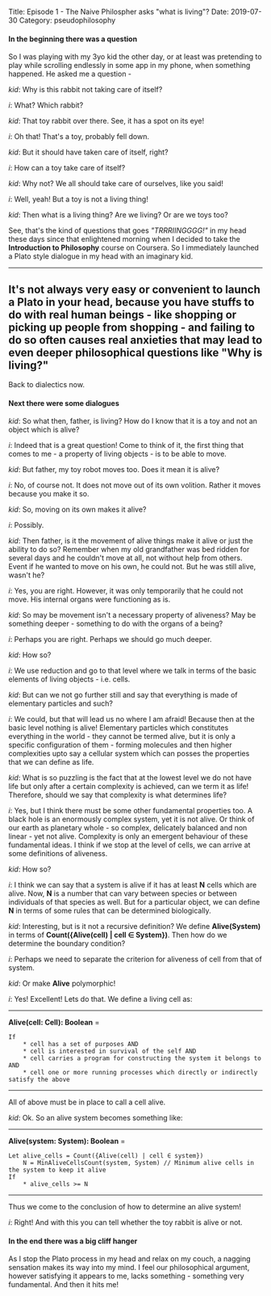 Title: Episode 1 - The Naive Philospher asks "what is living"?
Date: 2019-07-30
Category: pseudophilosophy

#### In the beginning there was a question

So I was playing with my 3yo kid the other day, or at least was pretending to play 
while scrolling endlessly in some app in my phone, when something happened. 
He asked me a question -

_kid_: Why is this rabbit not taking care of itself?

_i_: What? Which rabbit?

_kid_: That toy rabbit over there. See, it has a spot on its eye!

_i_: Oh that! That's a toy, probably fell down.

_kid_: But it should have taken care of itself, right?

_i_: How can a toy take care of itself?

_kid_: Why not? We all should take care of ourselves, like you said!

_i_: Well, yeah! But a toy is not a living thing!

_kid_: Then what is a living thing? Are we living? Or are we toys too?

See, that's the kind of questions that goes _"TRRRIINGGGG!"_ in my head these days since that 
enlightened morning when I decided to take the **Introduction to Philosophy** course on Coursera. 
So I immediately launched a Plato style dialogue in my head with an imaginary kid.

------------
It's not always very easy or convenient to launch a Plato
in your head, because you have stuffs to do with real human beings - like shopping or picking up people from shopping - 
and failing to do so often causes real anxieties that may lead to even deeper
philosophical questions like "Why is living?"  
------------

Back to dialectics now.

#### Next there were some dialogues

_kid_: So what then, father, is living? How do I know that it is a toy
and not an object which is alive?

_i_: Indeed that is a great question! Come to think of it, the first thing
that comes to me - a property of living objects - is to be able to move.

_kid_: But father, my toy robot moves too. Does it mean it is alive?

_i_: No, of course not. It does not move out of its own volition. Rather it
moves because you make it so.

_kid_: So, moving on its own makes it alive?

_i_: Possibly.

_kid_: Then father, is it the movement of alive things make it alive or
just the ability to do so? Remember when my old grandfather was bed ridden
for several days and he couldn't move at all, not without help from others. 
Event if he wanted to move on his own, he could not. But he was still alive,
wasn't he?

_i_: Yes, you are right. However, it was only temporarily that he could not
move. His internal organs were functioning as is.

_kid_: So may be movement isn't a necessary property of aliveness? May be
something deeper - something to do with the organs of a being?

_i_: Perhaps you are right. Perhaps we should go much deeper. 

_kid_: How so?

_i_: We use reduction and go to that level where we talk in terms of the basic
elements of living objects - i.e. cells.

_kid_: But can we not go further still and say that everything is made of 
elementary particles and such? 

_i_: We could, but that will lead us no where I am afraid! Because then at the basic level
nothing is alive! Elementary particles which constitutes everything in the world - 
they cannot be termed alive, but it is only a specific configuration of them - forming molecules
and then higher complexities upto say a cellular system which can posses the properties
that we can define as life.

_kid_: What is so puzzling is the fact that at the lowest level we do not have
life but only after a certain complexity is achieved, can we term it as life! 
Therefore, should we say that complexity is what determines life?

_i_: Yes, but I think there must be some other fundamental properties too. A black hole is
an enormously complex system, yet it is not alive. Or think of our earth as planetary
whole - so complex, delicately balanced and non linear - yet not alive. Complexity
is only an emergent behaviour of these fundamental ideas. I think if
we stop at the level of cells, we can arrive at some definitions of aliveness.

_kid_: How so?

_i_: I think we can say that a system is alive if it has at least **N** cells which are
alive. Now, **N** is a number that can vary between species or between 
individuals of that species as well. But for a particular object, we can define **N**
in terms of some rules that can be determined biologically.

_kid_: Interesting, but is it not a recursive definition? We define **Alive(System)** in terms 
of **Count({Alive(cell) | cell ∈ System})**. Then how do we determine the boundary 
condition?

_i_: Perhaps we need to separate the criterion for aliveness of cell from
that of system. 

_kid_: Or make **Alive** polymorphic!

_i_: Yes! Excellent! Lets do that. We define a living cell as:

----------------
**Alive(cell: Cell): Boolean** = 

    If
        * cell has a set of purposes AND
        * cell is interested in survival of the self AND
        * cell carries a program for constructing the system it belongs to AND
        * cell one or more running processes which directly or indirectly satisfy the above
-----------------

All of above must be in place to call a cell alive.

_kid_: Ok. So an alive system becomes something like:

-------------

**Alive(system: System): Boolean** = 

    Let alive_cells = Count({Alive(cell) | cell ∈ system})
        N = MinAliveCellsCount(system, System) // Minimum alive cells in the system to keep it alive
    If
        * alive_cells >= N
-------------

Thus we come to the conclusion of how to determine an alive system!

_i_: Right! And with this you can tell whether the toy rabbit is alive or not.


#### In the end there was a big cliff hanger

As I stop the Plato process in my head and relax on my couch, a nagging sensation
makes its way into my mind. I feel our philosophical argument, however satisfying it
appears to me, lacks something - something very fundamental. And then it hits me!


